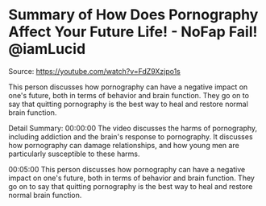 # Summary of How Does Pornography Affect Your Future Life! - NoFap Fail! @iamLucid

Source: https://youtube.com/watch?v=FdZ9Xzjpo1s

This person discusses how pornography can have a negative impact on one's future, both in terms of behavior and brain function. They go on to say that quitting pornography is the best way to heal and restore normal brain function.

Detail Summary: 
00:00:00
The video discusses the harms of pornography, including addiction and the brain's response to pornography. It discusses how pornography can damage relationships, and how young men are particularly susceptible to these harms.

00:05:00
This person discusses how pornography can have a negative impact on one's future, both in terms of behavior and brain function. They go on to say that quitting pornography is the best way to heal and restore normal brain function.

